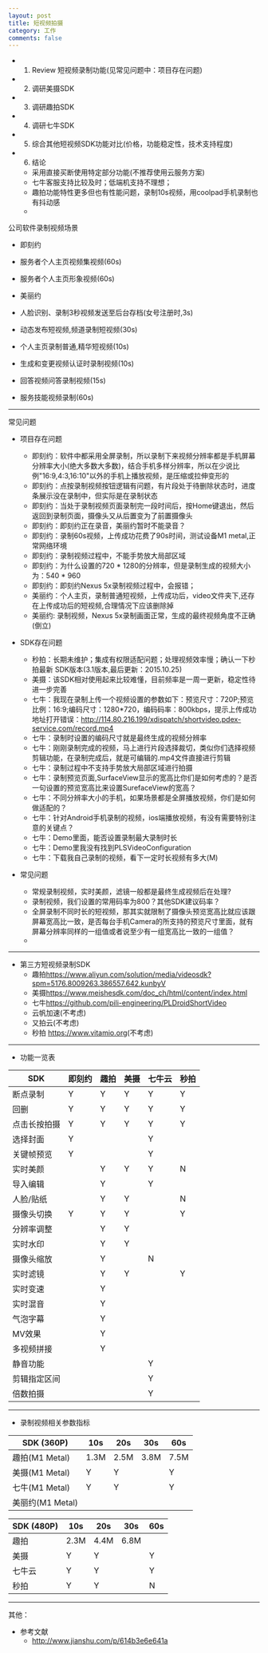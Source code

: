 ```yaml
---
layout: post
title: 短视频拍摄
category: 工作
comments: false
---
```


* 1. Review 短视频录制功能(见常见问题中：项目存在问题)
* 2. 调研美摄SDK
* 3. 调研趣拍SDK
* 4. 调研七牛SDK
* 5. 综合其他短视频SDK功能对比(价格，功能稳定性，技术支持程度)
* 6. 结论
	* 采用直接买断使用特定部分功能(不推荐使用云服务方案)
	* 七牛客服支持比较及时；低端机支持不理想；
	* 趣拍功能特性更多但也有性能问题，录制10s视频，用coolpad手机录制也有抖动感
	* 
  
公司软件录制视频场景
	
* 即刻约
 * 服务者个人主页视频集视频(60s)
 * 服务者个人主页形象视频(60s)

* 美丽约
 * 人脸识别、录制3秒视频发送至后台存档(女号注册时,3s)
 * 动态发布短视频,频道录制短视频(30s)
 * 个人主页录制普通,精华短视频(10s)
 * 生成和变更视频认证时录制视频(10s)
 * 回答视频问答录制视频(15s)
 * 服务技能视频录制(60s)

---
常见问题

* 项目存在问题
	* 即刻约：软件中都采用全屏录制，所以录制下来视频分辨率都是手机屏幕分辨率大小(绝大多数大多数)，结合手机多样分辨率，所以在少说比例"16:9,4:3,16:10"以外的手机上播放视频，是压缩或拉伸变形的
	* 即刻约：点按录制视频按钮逻辑有问题，有片段处于待删除状态时，进度条展示没在录制中，但实际是在录制状态
	* 即刻约：当处于录制视频页面录制完一段时间后，按Home键退出，然后返回到录制页面，摄像头又从后置变为了前置摄像头
	* 即刻约：即刻约正在录音，美丽约暂时不能录音？
	* 即刻约：录制60s视频，上传成功花费了90s时间，测试设备M1 metal,正常网络环境
	* 即刻约：录制视频过程中，不能手势放大局部区域
	* 即刻约：为什么设置的720 * 1280的分辨率，但是录制生成的视频大小为：540 * 960
	* 即刻约：即刻约Nexus 5x录制视频过程中，会报错；
	* 美丽约：个人主页，录制普通短视频，上传成功后，video文件夹下,还存在上传成功后的短视频,合理情况下应该删除掉
	* 美丽约: 录制视频，Nexus 5x录制画面正常，生成的最终视频角度不正确(倒立)

* SDK存在问题
	* 秒拍：长期未维护；集成有权限适配问题；处理视频效率慢；确认一下秒拍最新 SDK版本(3.1版本,最后更新：2015.10.25)
	* 美摄：该SDK相对使用起来比较难懂，目前频率是一周一更新，稳定性待进一步完善
	* 七牛：我现在录制上传一个视频设置的参数如下：预览尺寸：720P;预览比例：16:9;编码尺寸：1280*720，编码码率：800kbps，提示上传成功地址打开错误：<http://114.80.216.199/xdispatch/shortvideo.pdex-service.com/record.mp4>
	* 七牛：录制时设置的编码尺寸就是最终生成的视频分辨率
	* 七牛：刚刚录制完成的视频，马上进行片段选择裁切，类似你们选择视频剪辑功能，在录制完成后，就是可编辑的.mp4文件直接进行剪辑
	* 七牛：录制过程中不支持手势放大局部区域进行拍摄
	* 七牛：录制预览页面,SurfaceView显示的宽高比你们是如何考虑的？是否一句设置的预览宽高比来设置SurefaceView的宽高？
	* 七牛：不同分辨率大小的手机，如果场景都是全屏播放视频，你们是如何做适配的？
	* 七牛：针对Android手机录制的视频，ios端播放视频，有没有需要特别注意的关键点？
	* 七牛：Demo里面，能否设置录制最大录制时长
	* 七牛：Demo里我没有找到PLSVideoConfiguration
	* 七牛：下载我自己录制的视频，看下一定时长视频有多大(M)


* 常见问题
	
	* 常规录制视频，实时美颜，滤镜一般都是最终生成视频后在处理?
	* 录制视频，我们设置的常用码率为800？其他SDK建议码率？
	* 全屏录制不同时长的短视频，那其实就限制了摄像头预览宽高比就应该跟屏幕宽高比一致，是否每台手机Camera的所支持的预览尺寸里面，就有屏幕分辨率同样的一组值或者说至少有一组宽高比一致的一组值？
	* 
	
---

* 第三方短视频录制SDK
	* 趣拍<https://www.aliyun.com/solution/media/videosdk?spm=5176.8009263.386557.642.kunbyV>
	* 美摄<https://www.meishesdk.com/doc_ch/html/content/index.html>
	* 七牛<https://github.com/pili-engineering/PLDroidShortVideo>
	* 云帆加速(不考虑)
	* 又拍云(不考虑)
	* 秒拍  <https://www.vitamio.org>(不考虑)
	
--- 

* 功能一览表
	
SDK         |   即刻约  |   趣拍  |   美摄   |  七牛云  |   秒拍   |
---         |   ---    |    --- |  ---     |  ---   |   ---    |
断点录制     |   Y      |    Y   |   Y      |   Y     |     Y   |
回删        |    Y     |    Y    |   Y     |   Y     |     Y   | 
点击长按拍摄  |    Y     |    Y   |   Y     |    Y     |    Y    |
选择封面     |    Y     |         |         |    Y    |         |
关键帧预览   |    Y     |         |         |    Y    |         |
实时美颜     |         |    Y    |   Y     |    Y    |     N   |
导入编辑     |         |    Y    |         |    Y    |         | 
人脸/贴纸    |         |     Y   |    Y    |         |    N    | 
摄像头切换   |   Y     |   Y     |    Y    |         |    Y    | 
分辨率调整   |         |   Y     |    Y    |         |         | 
实时水印     |        |    Y    |   Y     |         |         | 
摄像头缩放   |        |    Y    |         |    N     |        | 
实时滤镜    |        |    Y     |   Y     |         |    Y    |
实时变速    |        |    Y     |         |         |         | 
实时混音    |        |    Y     |         |         |         | 
气泡字幕    |        |    Y     |         |         |         | 
 MV效果    |        |    Y     |         |         |         |
多视频拼接  |        |    Y     |         |         |         |
静音功能    |        |          |         |    Y    |         |
剪辑指定区间 |       |          |         |    Y    |         |
倍数拍摄    |        |          |         |    Y    |         |

---

* 录制视频相关参数指标

SDK (360P)     |   10s  |   20s  | 30s    |  60s   |
---            |    --- |  ---   |  ---  |  ---   |
趣拍(M1 Metal)  |   1.3M |   2.5M  |  3.8M |  7.5M  |
美摄(M1 Metal)  |    Y   |   Y      |       |    Y     | 
七牛(M1 Metal)  |    Y   |   Y    |        |   Y     |
美丽约(M1 Metal)|        |         |         |        |
 
SDK (480P)  |   10s  |   20s  | 30s |  60s   |
---        |    --- |  ---   |  ---  |  ---   |
趣拍       |   2.3M |   4.4M  |  6.8M |       |
美摄       |    Y   |   Y    |      |    Y   | 
七牛云      |    Y   |   Y    |      |   Y   |
秒拍      |    Y   |   Y    |      |    N   |

---

其他：

* 参考文献
	* <http://www.jianshu.com/p/614b3e6e641a>


      

